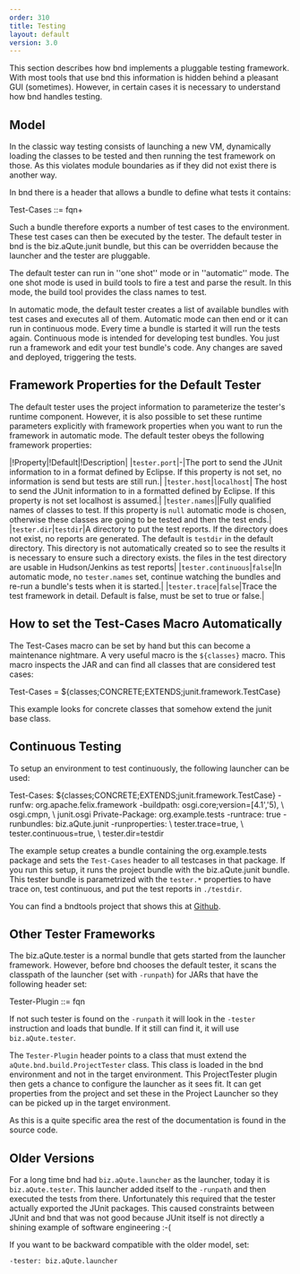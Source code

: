 ```yaml
---
order: 310
title: Testing
layout: default
version: 3.0
---
```


This section describes how bnd implements a pluggable testing framework. With most tools that use bnd this information is hidden behind a pleasant GUI (sometimes). However, in certain cases it is necessary to understand how bnd handles testing. 

## Model
In the classic way testing consists of launching a new VM, dynamically loading the classes to be tested and then running the test framework on those. As this violates module boundaries as if they did not exist there is another way. 

In bnd there is a header that allows a bundle to define what tests it contains:

  Test-Cases ::= fqn+

Such a bundle therefore exports a number of test cases to the environment. These test cases can then be executed by the tester. The default tester in bnd is the biz.aQute.junit bundle, but this can be overridden because the launcher and the tester are pluggable.

The default tester can run in ''one shot'' mode or in ''automatic'' mode. The one shot mode is used in build tools to fire a test and parse the result. In this mode, the build tool provides the class names to test.

In automatic mode, the default tester creates a list of available bundles with test cases and executes all of them. Automatic mode can then end or it can run in continuous mode. Every time a bundle is started it will run the tests again. Continuous mode is intended for developing test bundles. You just run a framework and edit your test bundle's code. Any changes are saved and deployed, triggering the tests.

## Framework Properties for the Default Tester
The default tester uses the project information to parameterize the tester's runtime component. However, it is also possible to set these runtime parameters explicitly with framework properties when you want to run the framework in automatic mode. The default tester obeys the following framework properties:

|!Property|!Default|!Description|
|`tester.port`|-|The port to send the JUnit information to in a format defined by Eclipse. If this property is not set, no information is send but tests are still run.|
|`tester.host`|`localhost`| The host to send the JUnit information to in a formatted defined by Eclipse. If this property is not set localhost is assumed.|
|`tester.names`||Fully qualified names of classes to test. If this property is `null` automatic mode is chosen, otherwise these classes are going to be tested and then the test ends.|
|`tester.dir`|`testdir`|A directory to put the test reports. If the directory does not exist, no reports are generated. The default is `testdir` in the default directory. This directory is not automatically created so to see the results it is necessary to ensure such a directory exists. the files in the test directory are usable in Hudson/Jenkins as test reports|
|`tester.continuous`|`false`|In automatic mode, no `tester.names` set, continue watching the bundles and re-run a bundle's tests when it is started.|
|`tester.trace`|`false`|Trace the test framework in detail. Default is false, must be set to true or false.|

## How to set the Test-Cases Macro Automatically
The Test-Cases macro can be set by hand but this can become a maintenance nightmare. A very useful macro is the `${classes}` macro. This macro inspects the JAR and can find all classes that are considered test cases:

  Test-Cases = ${classes;CONCRETE;EXTENDS;junit.framework.TestCase}

This example looks for concrete classes that somehow extend the junit base class.

## Continuous Testing
To setup an environment to test continuously, the following launcher can be used:

  Test-Cases: ${classes;CONCRETE;EXTENDS;junit.framework.TestCase}
  -runfw: org.apache.felix.framework
  -buildpath: osgi.core;version=[4.1','5), &#92;
	osgi.cmpn,  &#92;
	junit.osgi
  Private-Package: org.example.tests
  -runtrace: true
  -runbundles: biz.aQute.junit
  -runproperties:  &#92;
        tester.trace=true, &#92;
	tester.continuous=true, &#92;
	tester.dir=testdir

The example setup creates a bundle containing the org.example.tests package and sets the `Test-Cases` header to all testcases in that package. If you run this setup, it runs the project bundle with the biz.aQute.junit bundle. This tester bundle is parametrized with the `tester.*` properties to have trace on, test continuous, and put the test reports in `./testdir`.

You can find a bndtools project that shows this at [Github](https://github.com/bnd/aQute/tree/master/aQute.testing).

## Other Tester Frameworks
The biz.aQute.tester is a normal bundle that gets started from the launcher framework. However, before bnd chooses the default tester, it scans the classpath of the launcher (set with `-runpath`) for JARs that have the following header set:

  Tester-Plugin ::= fqn

If not such tester is found on the `-runpath` it will look in the `-tester` instruction and loads that bundle. If it still can find it, it will use `biz.aQute.tester`.

The `Tester-Plugin` header points to a class that must extend the `aQute.bnd.build.ProjectTester` class. This class is loaded in the bnd environment and not in the target environment. This ProjectTester plugin then gets a chance to configure the launcher as it sees fit. It can get properties from the project and set these in the Project Launcher so they can be picked up in the target environment.

As this is a quite specific area the rest of the documentation is found in the source code.

## Older Versions

For a long time bnd had `biz.aQute.launcher` as the launcher, today it is `biz.aQute.tester`. This launcher added itself to the `-runpath` and then executed the tests from there. Unfortunately this required that the tester actually exported the JUnit packages. This caused constraints between JUnit and bnd that was not good because JUnit itself is not directly a shining example of software engineering :-(

If you want to be backward compatible with the older model, set:

	-tester: biz.aQute.launcher


